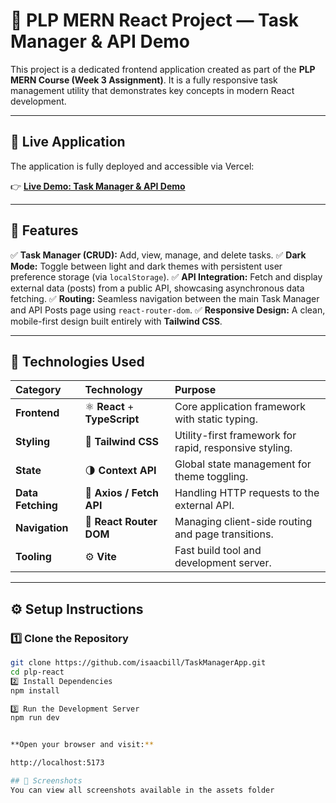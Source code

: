 # 🌙 PLP MERN React Project — Task Manager & API Demo

This project is a dedicated frontend application created as part of the **PLP MERN Course (Week 3 Assignment)**. It is a fully responsive task management utility that demonstrates key concepts in modern React development.

---

## 🔗 Live Application

The application is fully deployed and accessible via Vercel:

👉 **[Live Demo: Task Manager & API Demo](https://task-manager-app-nine-psi.vercel.app/)**

---

## 🚀 Features

✅ **Task Manager (CRUD):** Add, view, manage, and delete tasks.
✅ **Dark Mode:** Toggle between light and dark themes with persistent user preference storage (via `localStorage`).
✅ **API Integration:** Fetch and display external data (posts) from a public API, showcasing asynchronous data fetching.
✅ **Routing:** Seamless navigation between the main Task Manager and API Posts page using `react-router-dom`.
✅ **Responsive Design:** A clean, mobile-first design built entirely with **Tailwind CSS**.

---

## 🧩 Technologies Used

| Category | Technology | Purpose |
| :--- | :--- | :--- |
| **Frontend** | ⚛️ **React** + **TypeScript** | Core application framework with static typing. |
| **Styling** | 🎨 **Tailwind CSS** | Utility-first framework for rapid, responsive styling. |
| **State** | 🌗 **Context API** | Global state management for theme toggling. |
| **Data Fetching** | 🔄 **Axios / Fetch API** | Handling HTTP requests to the external API. |
| **Navigation** | 🧭 **React Router DOM** | Managing client-side routing and page transitions. |
| **Tooling** | ⚙️ **Vite** | Fast build tool and development server. |

---

## ⚙️ Setup Instructions

### 1️⃣ Clone the Repository

```bash
git clone https://github.com/isaacbill/TaskManagerApp.git
cd plp-react
2️⃣ Install Dependencies
npm install

3️⃣ Run the Development Server
npm run dev


**Open your browser and visit:**

http://localhost:5173

## 📸 Screenshots
You can view all screenshots available in the assets folder


